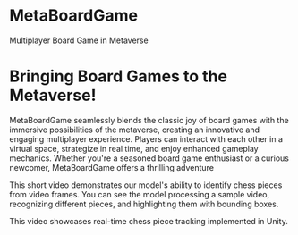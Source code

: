 # MetaBoardGame
 Multiplayer Board Game in Metaverse

# Bringing Board Games to the Metaverse!
MetaBoardGame seamlessly blends the classic joy of board games with the immersive possibilities of the metaverse, creating an innovative and engaging multiplayer experience. Players can interact with each other in a virtual space, strategize in real time, and enjoy enhanced gameplay mechanics. Whether you're a seasoned board game enthusiast or a curious newcomer, MetaBoardGame offers a thrilling adventure

This short video demonstrates our model's ability to identify chess pieces from video frames. You can see the model processing a sample video, recognizing different pieces, and highlighting them with bounding boxes.


This video showcases real-time chess piece tracking implemented in Unity. 
